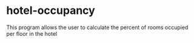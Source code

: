 # hotel-occupancy
This program allows the user to calculate the percent of rooms occupied per floor in the hotel
